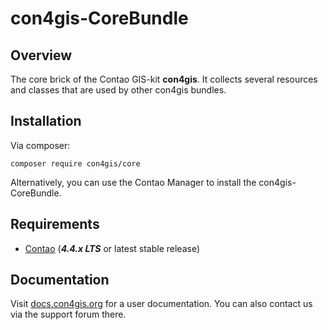 # con4gis-CoreBundle
## Overview
The core brick of the Contao GIS-kit **con4gis**. It collects several resources and classes that are used by other con4gis bundles.

## Installation
Via composer:
```
composer require con4gis/core
```
Alternatively, you can use the Contao Manager to install the con4gis-CoreBundle.

## Requirements
- [Contao](https://github.com/contao/core-bundle) (***4.4.x LTS*** or latest stable release)

## Documentation
Visit [docs.con4gis.org](https://docs.con4gis.org) for a user documentation. You can also contact us via the support forum there.